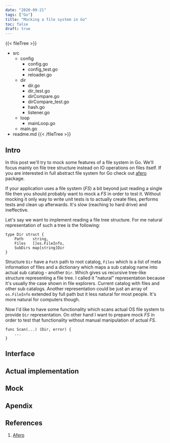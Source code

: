 ```yaml
---
date: "2020-09-21"
tags: ["Go"]
title: "Mocking a file system in Go"
toc: false
draft: true
---
```


{{< fileTree >}}
* src
    * config
        * config.go
        * config_test.go
        * reloader.go
    * dir
        * dir.go
        * dir_test.go
        * dirCompare.go
        * dirCompare_test.go
        * hash.go
        * listener.go
    * loop
        * mainLoop.go
    * main.go
* readme.md
{{< /fileTree >}}


## Intro

In this post we'll try to mock some features of a file system in Go. We'll
focus mainly on file tree structure instead on IO operations on files itself.
If you are interested in full abstract file system for Go check out
[afero](https://github.com/spf13/afero) package.

If your application uses a file system (*FS*) a bit beyond just reading a single file
then you should probably want to mock a *FS* in order to test it. Without
mocking it only way to write unit tests is to actually create files, performs
tests and clean up afterwards. It's slow (reaching to hard drive) and
ineffective.

Let's say we want to implement reading a file tree structure. For me natural
representation of such a tree is the following:

```
type Dir struct {
    Path    string,
    Files   []os.FileInfo,
    SubDirs map[string]Dir
}
```

Structure `Dir` have a `Path` path to root catalog, `Files` which is a list of meta
information of files and a dictionary which maps a sub catalog name into actual
sub catalog - another `Dir`. Which gives us recursive tree-like structure
representing a file tree. I called it "natural" representation because it's
usually the case shown in file explorers. Current catalog with files and other
sub catalogs. Another representation could be just an array of `os.FileInfo`
extended by full path but it less natural for most people. It's more natural
for computers though.

Now I'd like to have some functionality which scans actual OS file system to
provide `Dir` representation. On other hand I want to prepare mock *FS* in
order to test that functionality without manual manipulation of actual *FS*.

```
func Scan(...) (Dir, error) {
    ...
}
```

## Interface

## Actual implementation

## Mock

## Apendix


## References

1. [Afero](https://github.com/spf13/afero)

